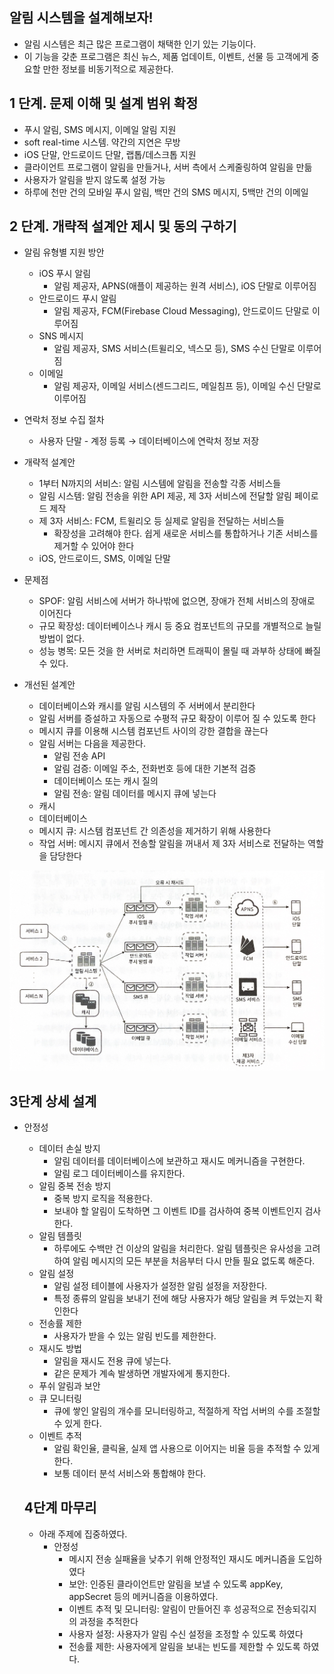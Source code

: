 ## 알림 시스템을 설계해보자!

- 알림 시스템은 최근 많은 프로그램이 채택한 인기 있는 기능이다.
- 이 기능을 갖춘 프로그램은 최신 뉴스, 제품 업데이트, 이벤트, 선물 등 고객에게 중요할 만한 정보를 비동기적으로 제공한다.

## 1 단계. 문제 이해 및 설계 범위 확정

- 푸시 알림, SMS 메시지, 이메일 알림 지원
- soft real-time 시스템. 약간의 지연은 무방
- iOS 단말, 안드로이드 단말, 랩톱/데스크톱 지원
- 클라이언트 프로그램이 알림을 만들거나, 서버 측에서 스케줄링하여 알림을 만듦
- 사용자가 알림을 받지 않도록 설정 가능
- 하루에 천만 건의 모바일 푸시 알림, 백만 건의 SMS 메시지, 5백만 건의 이메일

## 2 단계. 개략적 설계안 제시 및 동의 구하기

- 알림 유형별 지원 방안
    - iOS 푸시 알림
        - 알림 제공자, APNS(애플이 제공하는 원격 서비스), iOS 단말로 이루어짐
    - 안드로이드 푸시 알림
        - 알림 제공자, FCM(Firebase Cloud Messaging), 안드로이드 단말로 이루어짐
    - SNS 메시지
        - 알림 제공자, SMS 서비스(트윌리오, 넥스모 등), SMS 수신 단말로 이루어짐
    - 이메일
        - 알림 제공자, 이메일 서비스(센드그리드, 메일침프 등), 이메일 수신 단말로 이루어짐

- 연락처 정보 수집 절차
    - 사용자 단말 - 계정 등록 → 데이터베이스에 연락처 정보 저장
    
- 개략적 설계안
    - 1부터 N까지의 서비스: 알림 시스템에 알림을 전송할 각종 서비스들
    - 알림 시스템: 알림 전송을 위한 API 제공, 제 3자 서비스에 전달할 알림 페이로드 제작
    - 제 3자 서비스: FCM, 트윌리오 등 실제로 알림을 전달하는 서비스들
        - 확장성을 고려해야 한다. 쉽게 새로운 서비스를 통합하거나 기존 서비스를 제거할 수 있어야 한다
    - iOS, 안드로이드, SMS, 이메일 단말

- 문제점
    - SPOF: 알림 서비스에 서버가 하나밖에 없으면, 장애가 전체 서비스의 장애로 이어진다
    - 규모 확장성: 데이터베이스나 캐시 등 중요 컴포넌트의 규모를 개별적으로 늘릴 방법이 없다.
    - 성능 병목: 모든 것을 한 서버로 처리하면 트래픽이 몰릴 때 과부하 상태에 빠질 수 있다.

- 개선된 설계안
    - 데이터베이스와 캐시를 알림 시스템의 주 서버에서 분리한다
    - 알림 서버를 증설하고 자동으로 수평적 규모 확장이 이루어 질 수 있도록 한다
    - 메시지 큐를 이용해 시스템 컴포넌트 사이의 강한 결합을 끊는다
    - 알림 서버는 다음을 제공한다.
        - 알림 전송 API
        - 알림 검증: 이메일 주소, 전화번호 등에 대한 기본적 검증
        - 데이터베이스 또는 캐시 질의
        - 알림 전송: 알림 데이터를 메시지 큐에 넣는다
    - 캐시
    - 데이터베이스
    - 메시지 큐: 시스템 컴포넌트 간 의존성을 제거하기 위해 사용한다
    - 작업 서버: 메시지 큐에서 전송할 알림을 꺼내서 제 3자 서비스로 전달하는 역할을 담당한다
        
        
    
 
![image](images/2021-10-23-12-46-01.png)
## 3단계 상세 설계

- 안정성
    - 데이터 손실 방지
        - 알림 데이터를 데이터베이스에 보관하고 재시도 메커니즘을 구현한다.
        - 알림 로그 데이터베이스를 유지한다.
    - 알림 중복 전송 방지
        - 중복 방지 로직을 적용한다.
        - 보내야 할 알림이 도착하면 그 이벤트 ID를 검사하여 중복 이벤트인지 검사한다.
    - 알림 템플릿
        - 하루에도 수백만 건 이상의 알림을 처리한다. 알림 템플릿은 유사성을 고려하여 알림 메시지의 모든 부분을 처음부터 다시 만들 필요 없도록 해준다.
    - 알림 설정
        - 알림 설정 테이블에 사용자가 설정한 알림 설정을 저장한다.
        - 특정 종류의 알림을 보내기 전에 해당 사용자가 해당 알림을 켜 두었는지 확인한다
    - 전송률 제한
        - 사용자가 받을 수 있는 알림 빈도를 제한한다.
    - 재시도 방법
        - 알림을 재시도 전용 큐에 넣는다.
        - 같은 문제가 계속 발생하면 개발자에게 통지한다.
    - 푸쉬 알림과 보안
    - 큐 모니터링
        - 큐에 쌓인 알림의 개수를 모니터링하고, 적절하게 작업 서버의 수를 조절할 수 있게 한다.
    - 이벤트 추적
        - 알림 확인율, 클릭율, 실제 앱 사용으로 이어지는 비율 등을 추적할 수 있게 한다.
        - 보통 데이터 분석 서비스와 통합해야 한다.

    ## 4단계 마무리

    - 아래 주제에 집중하였다.
        - 안정성
            - 메시지 전송 실패율을 낮추기 위해 안정적인 재시도 메커니즘을 도입하였다
            - 보안: 인증된 클라이언트만 알림을 보낼 수 있도록 appKey, appSecret 등의 메커니즘을 이용하였다.
            - 이벤트 추적 및 모니터링: 알림이 만들어진 후 성공적으로 전송되긲지의 과정을 추적한다
            - 사용자 설정: 사용자가 알림 수신 설정을 조정할 수 있도록 하였다
            - 전송률 제한: 사용자에게 알림을 보내는 빈도를 제한할 수 있도록 하였다.